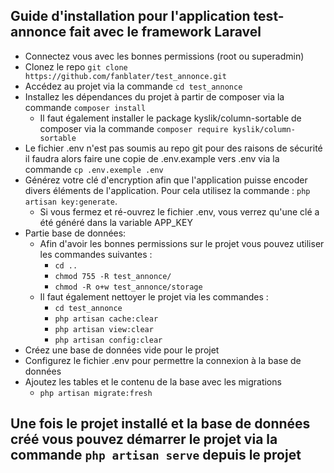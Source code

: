 

## Guide d'installation pour l'application test-annonce fait avec le framework Laravel

* Connectez vous avec les bonnes permissions (root ou superadmin)
* Clonez le repo `git clone https://github.com/fanblater/test_annonce.git`
* Accédez au projet via la commande `cd test_annonce`
* Installez les dépendances du projet à partir de composer via la commande `composer install` 
    * Il faut également installer le package kyslik/column-sortable de composer via la commande `composer require kyslik/column-sortable` 
* Le fichier .env n'est pas soumis au repo git pour des raisons de sécurité il faudra alors faire une copie de .env.example vers .env via la commande `cp .env.exemple .env` 
* Générez votre clé d'encryption afin que l'application puisse encoder divers éléments de l'application. Pour cela utilisez la commande : `php artisan key:generate`.
    * Si vous fermez et ré-ouvrez le fichier .env, vous verrez qu'une clé a été généré dans la variable APP_KEY
* Partie base de données:
    * Afin d'avoir les bonnes permissions sur le projet vous pouvez utiliser les commandes suivantes : 
        * `cd ..`
        * `chmod 755 -R test_annonce/`
        * `chmod -R o+w test_annonce/storage`
    * Il faut également nettoyer le projet via les commandes : 
        * `cd test_annonce`
        * `php artisan cache:clear`
        * `php artisan view:clear`
        * `php artisan config:clear`
* Créez une base de données vide pour le projet
* Configurez le fichier .env pour permettre la connexion à la base de données
* Ajoutez les tables et le contenu de la base avec les migrations
    * `php artisan migrate:fresh`

## Une fois le projet installé et la base de données créé vous pouvez démarrer le projet via la commande `php artisan serve` depuis le projet


